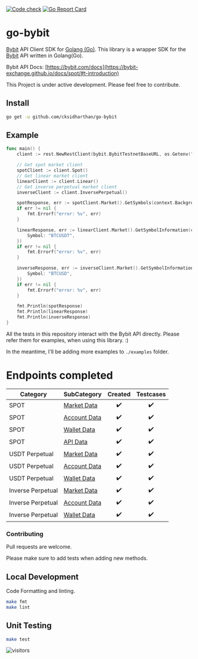 [![Code check](https://github.com/cksidharthan/go-bybit/actions/workflows/ci.yml/badge.svg)](https://github.com/cksidharthan/go-bybit/actions/workflows/ci.yml)
[![Go Report Card](https://goreportcard.com/badge/github.com/cksidharthan/go-bybit)](https://goreportcard.com/report/github.com/cksidharthan/go-bybit)

# go-bybit

[Bybit](https://bybit.com) API Client SDK for [Golang (Go)](https://golang.org/).
This library is a wrapper SDK for the [Bybit](https://bybit.com) API written in Golang(Go).

Bybit API Docs: [https://bybit.com/docs](https://bybit-exchange.github.io/docs/spot/#t-introduction)

This Project is under active development. Please feel free to contribute.

## Install

```bash
go get -u github.com/cksidharthan/go-bybit
```

## Example
```go
func main() {
	client := rest.NewRestClient(bybit.BybitTestnetBaseURL, os.Getenv("BYBIT_API_KEY"), os.Getenv("BYBIT_API_SECRET"))

	// Get spot market client
	spotClient := client.Spot()
	// Get linear market client
	linearClient := client.Linear()
	// Get inverse perpetual market client
	inverseClient := client.InversePerpetual()

	spotResponse, err := spotClient.Market().GetSymbols(context.Background())
	if err != nil {
		fmt.Errorf("error: %v", err)
	}

	linearResponse, err := linearClient.Market().GetSymbolInformation(context.Background(), &linear.GetSymbolInformationParams{
		Symbol: "BTCUSDT",
	})
	if err != nil {
		fmt.Errorf("error: %v", err)
	}

	inverseResponse, err := inverseClient.Market().GetSymbolInformation(context.Background(), &inverseperp.GetSymbolInformationParams{
		Symbol: "BTCUSD",
	})
	if err != nil {
		fmt.Errorf("error: %v", err)
	}

	fmt.Println(spotResponse)
	fmt.Println(linearResponse)
	fmt.Println(inverseResponse)
}
```

All the tests in this repository interact with the Bybit API directly. Please refer them for examples, when using this library. :) 

In the meantime, I'll be adding more examples to `./examples` folder.

# Endpoints completed

| Category          | SubCategory                                                                            |      Created       |     Testcases      |
|-------------------|----------------------------------------------------------------------------------------|:------------------:|:------------------:|
| SPOT              | [Market Data](https://bybit-exchange.github.io/docs/spot/#t-marketdata)                | :heavy_check_mark: | :heavy_check_mark: |
| SPOT              | [Account Data](https://bybit-exchange.github.io/docs/spot/#t-accountdata)              | :heavy_check_mark: | :heavy_check_mark: |
| SPOT              | [Wallet Data](https://bybit-exchange.github.io/docs/spot/#t-wallet)                    | :heavy_check_mark: | :heavy_check_mark: |
| SPOT              | [API Data](https://bybit-exchange.github.io/docs/spot/#t-api)                          | :heavy_check_mark: | :heavy_check_mark: |
| USDT Perpetual    | [Market Data](https://bybit-exchange.github.io/docs/futuresV2/linear/#t-marketdata)    | :heavy_check_mark: | :heavy_check_mark: |
| USDT Perpetual    | [Account Data](https://bybit-exchange.github.io/docs/futuresV2/linear/#t-accountdata)  | :heavy_check_mark: | :heavy_check_mark: |
| USDT Perpetual    | [Wallet Data](https://bybit-exchange.github.io/docs/futuresV2/linear/#t-wallet)        | :heavy_check_mark: | :heavy_check_mark: |
| Inverse Perpetual | [Market Data](https://bybit-exchange.github.io/docs/futuresV2/inverse/#t-marketdata)   | :heavy_check_mark: | :heavy_check_mark: |
| Inverse Perpetual | [Account Data](https://bybit-exchange.github.io/docs/futuresV2/inverse/#t-accountdata) | :heavy_check_mark: | :heavy_check_mark: |
| Inverse Perpetual | [Wallet Data](https://bybit-exchange.github.io/docs/futuresV2/inverse/#t-wallet)       | :heavy_check_mark: | :heavy_check_mark: |

### Contributing

Pull requests are welcome.

Please make sure to add tests when adding new methods.

## Local Development
Code Formatting and linting.

```bash
make fmt
make lint
```

## Unit Testing

```bash
make test
```
![visitors](https://visitor-badge.glitch.me/badge?page_id=cksidharthan.go-bybit)

